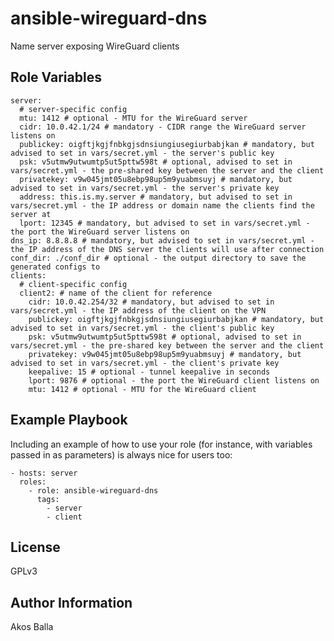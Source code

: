 ansible-wireguard-dns
=====================

Name server exposing WireGuard clients

Role Variables
--------------

```
server:
  # server-specific config
  mtu: 1412 # optional - MTU for the WireGuard server
  cidr: 10.0.42.1/24 # mandatory - CIDR range the WireGuard server listens on
  publickey: oigftjkgjfnbkgjsdnsiungiusegiurbabjkan # mandatory, but advised to set in vars/secret.yml - the server's public key
  psk: v5utmw9utwumtp5ut5pttw598t # optional, advised to set in vars/secret.yml - the pre-shared key between the server and the client
  privatekey: v9w045jmt05u8ebp98up5m9yuabmsuyj # mandatory, but advised to set in vars/secret.yml - the server's private key
  address: this.is.my.server # mandatory, but advised to set in vars/secret.yml - the IP address or domain name the clients find the server at
  lport: 12345 # mandatory, but advised to set in vars/secret.yml - the port the WireGuard server listens on
dns_ip: 8.8.8.8 # mandatory, but advised to set in vars/secret.yml - the IP address of the DNS server the clients will use after connection
conf_dir: ./conf_dir # optional - the output directory to save the generated configs to
clients:
  # client-specific config
  client2: # name of the client for reference
    cidr: 10.0.42.254/32 # mandatory, but advised to set in vars/secret.yml - the IP address of the client on the VPN
    publickey: oigftjkgjfnbkgjsdnsiungiusegiurbabjkan # mandatory, but advised to set in vars/secret.yml - the client's public key
    psk: v5utmw9utwumtp5ut5pttw598t # optional, advised to set in vars/secret.yml - the pre-shared key between the server and the client
    privatekey: v9w045jmt05u8ebp98up5m9yuabmsuyj # mandatory, but advised to set in vars/secret.yml - the client's private key
    keepalive: 15 # optional - tunnel keepalive in seconds
    lport: 9876 # optional - the port the WireGuard client listens on
    mtu: 1412 # optional - MTU for the WireGuard client
```


Example Playbook
----------------

Including an example of how to use your role (for instance, with variables passed in as parameters) is always nice for users too:

    - hosts: server
      roles:
        - role: ansible-wireguard-dns
          tags:
            - server
            - client

License
-------

GPLv3

Author Information
------------------

Akos Balla
